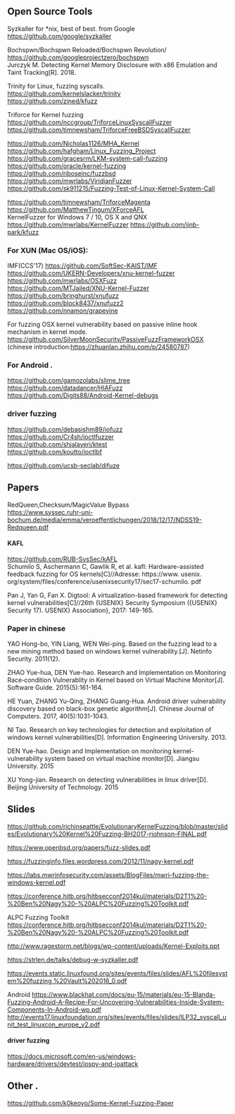 
## Open Source Tools 
Syzkaller for \*nix, best of best. from Google    
https://github.com/google/syzkaller   

Bochspwn/Bochspwn Reloaded/Bochspwn Revolution/   
https://github.com/googleprojectzero/bochspwn  
Jurczyk M. Detecting Kernel Memory Disclosure with x86 Emulation and Taint Tracking[R]. 2018.  

Trinity for Linux, fuzzing syscalls.   
https://github.com/kernelslacker/trinity  
https://github.com/zined/kfuzz  

Triforce for Kernel fuzzing  
https://github.com/nccgroup/TriforceLinuxSyscallFuzzer  
https://github.com/timnewsham/TriforceFreeBSDSyscallFuzzer  

https://github.com/Nicholas1126/MHA_Kernel  
https://github.com/hafgham/Linux_Fuzzing_Project 
https://github.com/gracesrm/LKM-system-call-fuzzing   
https://github.com/oracle/kernel-fuzzing  
https://github.com/riboseinc/fuzzbsd  
https://github.com/mwrlabs/ViridianFuzzer  
https://github.com/sk911215/Fuzzing-Test-of-Linux-Kernel-System-Call   


https://github.com/timnewsham/TriforceMagenta  
https://github.com/MatthewTingum/XForceAFL   
KernelFuzzer for Windows 7 / 10, OS X and QNX   
https://github.com/mwrlabs/KernelFuzzer 
https://github.com/jinb-park/kfuzz   
### For XUN (Mac OS/iOS):  
IMF(CCS'17)   https://github.com/SoftSec-KAIST/IMF   
https://github.com/UKERN-Developers/xnu-kernel-fuzzer   
https://github.com/mwrlabs/OSXFuzz   
https://github.com/MTJailed/XNU-Kernel-Fuzzer   
https://github.com/bringhurst/xnufuzz   
https://github.com/block8437/xnufuzz2   
https://github.com/nnamon/grapevine   
 
For fuzzing OSX kernel vulnerability based on passive inline hook mechanism in kernel mode.   
https://github.com/SilverMoonSecurity/PassiveFuzzFrameworkOSX (chinese introduction:https://zhuanlan.zhihu.com/p/24580787) 

### For Android . 
https://github.com/gamozolabs/slime_tree  
https://github.com/datadancer/HIAFuzz   
https://github.com/Digits88/Android-Kernel-debugs   

### driver fuzzing
https://github.com/debasishm89/iofuzz   
https://github.com/Cr4sh/ioctlfuzzer   
https://github.com/shjalayeri/ktest   
https://github.com/koutto/ioctlbf   

https://github.com/ucsb-seclab/difuze   


## Papers 

RedQueen,Checksum/MagicValue Bypass   
https://www.syssec.ruhr-uni-bochum.de/media/emma/veroeffentlichungen/2018/12/17/NDSS19-Redqueen.pdf   



#### KAFL  
https://github.com/RUB-SysSec/kAFL   
Schumilo S, Aschermann C, Gawlik R, et al. kafl: Hardware-assisted feedback fuzzing for OS kernels[C]//Adresse: https://www. usenix. org/system/files/conference/usenixsecurity17/sec17-schumilo. pdf  

Pan J, Yan G, Fan X. Digtool: A virtualization-based framework for detecting kernel vulnerabilities[C]//26th {USENIX} Security Symposium ({USENIX} Security 17). USENIX} Association}, 2017: 149-165.  

### Paper in chinese  
  YAO Hong-bo, YIN Liang, WEN Wei-ping. Based on the fuzzing lead to a new mining method based on windows kernel vulnerability.[J]. Netinfo Security. 2011(12).   
  
  ZHAO Yue-hua, DEN Yue-hao. Research and Implementation on Monitoring Race‐condition Vulnerablity in Kernel based on Virtual Machine Monitor[J]. Software Guide. 2015(5):161-164.  
  
  HE Yuan, ZHANG Yu-Qing, ZHANG Guang-Hua. Android driver vulnerability discovery based on black-box genetic algorithm[J]. Chinese Journal of Computers. 2017, 40(5):1031-1043.   
  
  NI Tao. Research on key technologies for detection and exploitation of windows kernel vulnerabilities[D]. Information Engineering University. 2013.   

  DEN Yue-hao. Design and Implementation on monitoring kernel-vulnerability system based on virtual machine monitor[D]. Jiangsu University. 2015   
  
  XU Yong-jian. Research on detecting vulnerabilities in linux driver[D]. Beijing University of Technology. 2015   

## Slides 
https://github.com/richinseattle/EvolutionaryKernelFuzzing/blob/master/slides/Evolutionary%20Kernel%20Fuzzing-BH2017-rjohnson-FINAL.pdf  

https://www.openbsd.org/papers/fuzz-slides.pdf   

https://fuzzinginfo.files.wordpress.com/2012/11/nagy-kernel.pdf   

https://labs.mwrinfosecurity.com/assets/BlogFiles/mwri-fuzzing-the-windows-kernel.pdf   

https://conference.hitb.org/hitbsecconf2014kul/materials/D2T1%20-%20Ben%20Nagy%20-%20ALPC%20Fuzzing%20Toolkit.pdf   

ALPC Fuzzing Toolkit https://conference.hitb.org/hitbsecconf2014kul/materials/D2T1%20-%20Ben%20Nagy%20-%20ALPC%20Fuzzing%20Toolkit.pdf   

http://www.ragestorm.net/blogs/wp-content/uploads/Kernel-Exploits.ppt  

https://strlen.de/talks/debug-w-syzkaller.pdf   

https://events.static.linuxfound.org/sites/events/files/slides/AFL%20filesystem%20fuzzing,%20Vault%202016_0.pdf   

Android 
https://www.blackhat.com/docs/eu-15/materials/eu-15-Blanda-Fuzzing-Android-A-Recipe-For-Uncovering-Vulnerabilities-Inside-System-Components-In-Android-wp.pdf   
http://events17.linuxfoundation.org/sites/events/files/slides/ILP32_syscall_unit_test_linuxcon_europe_v2.pdf   

#### driver fuzzing  
https://docs.microsoft.com/en-us/windows-hardware/drivers/devtest/iospy-and-ioattack   


## Other . 
https://github.com/k0keoyo/Some-Kernel-Fuzzing-Paper   
